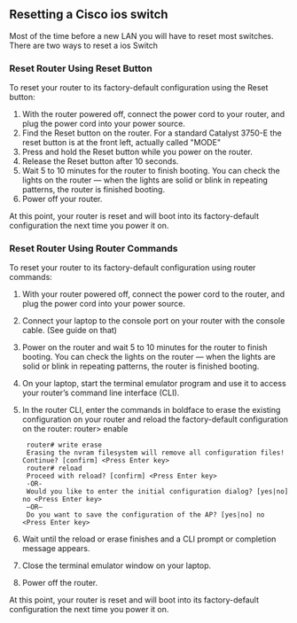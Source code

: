 ## Resetting a Cisco ios switch
Most of the time before a new LAN you will have to reset most switches. There are two ways to reset a ios Switch

### Reset Router Using Reset Button
To reset your router to its factory-default configuration using the Reset button:

1. With the router powered off, connect the power cord to your router, and plug the power cord into your power source.
2. Find the Reset button on the router. For a standard Catalyst 3750-E the reset button is at the front left, actually called "MODE"
3. Press and hold the Reset button while you power on the router.
4. Release the Reset button after 10 seconds.
5. Wait 5 to 10 minutes for the router to finish booting. You can check the lights on the router — when the lights are solid or blink in repeating patterns, the router is finished booting.
6. Power off your router.

At this point, your router is reset and will boot into its factory-default configuration the next time you power it on.

 

### Reset Router Using Router Commands
To reset your router to its factory-default configuration using router commands:

1. With your router powered off, connect the power cord to the router, and plug the power cord into your power source.
2. Connect your laptop to the console port on your router with the console cable. (See guide on that)
3. Power on the router and wait 5 to 10 minutes for the router to finish booting. You can check the lights on the router — when the lights are solid or blink in repeating patterns, the router is finished booting.
4. On your laptop, start the terminal emulator program and use it to access your router’s command line interface (CLI).
5. In the router CLI, enter the commands in boldface to erase the existing configuration on your router and reload the factory-default configuration on the router: router> enable

        router# write erase
        Erasing the nvram filesystem will remove all configuration files! Continue? [confirm] <Press Enter key>
        router# reload
        Proceed with reload? [confirm] <Press Enter key>
        -OR-
        Would you like to enter the initial configuration dialog? [yes|no] no <Press Enter key>
        –OR–
        Do you want to save the configuration of the AP? [yes|no] no <Press Enter key>

6. Wait until the reload or erase finishes and a CLI prompt or completion message appears.
7. Close the terminal emulator window on your laptop.
8. Power off the router.

At this point, your router is reset and will boot into its factory-default configuration the next time you power it on.

